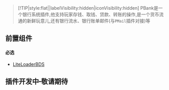 > [!TIP|style:flat||labelVisibility:hidden|iconVisibility:hidden] PBank是一个银行系统插件,他支持玩家存钱、取钱、贷款、转账的操作,是一个货币流通的新鲜玩意儿,还有银行流水、银行账单邮件(与`PMail`插件对接)等

## 前置组件
#### 必选
- [LiteLoaderBDS](https://www.minebbs.com/liteloader/)

## 插件开发中~~·~~敬请期待